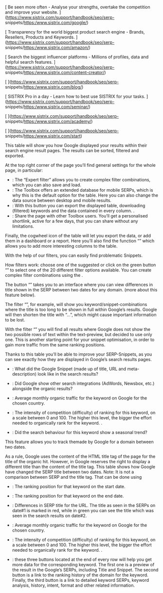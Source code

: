 [ Be seen more often - Analyse your strengths, overtake the competition and
improve your website. ](https://www.sistrix.com/support/handbook/seo/serp-
snippets/<https:/www.sistrix.com/google/>)

[ Transparency for the world biggest product search engine - Brands, Resellers,
Products and Keywords. ](https://www.sistrix.com/support/handbook/seo/serp-
snippets/<https:/www.sistrix.com/amazon/>)

[ Search the biggest influencer platforms - Millions of profiles, data and
helpful search features. ](https://www.sistrix.com/support/handbook/seo/serp-
snippets/<https:/www.sistrix.com/content-creator/>)

[ ](https://www.sistrix.com/support/handbook/seo/serp-
snippets/<https:/www.sistrix.com/blog/>)

[ SISTRIX Pro in a day - Learn how to best use SISTRIX for your tasks.
](https://www.sistrix.com/support/handbook/seo/serp-
snippets/<https:/www.sistrix.com/seminar/>)

[ ](https://www.sistrix.com/support/handbook/seo/serp-
snippets/<https:/www.sistrix.com/academy/>)

[ ](https://www.sistrix.com/support/handbook/seo/serp-
snippets/<https:/www.sistrix.com/start>)

This table will show you how Google displayed your results within their search
engine result pages. The results can be sorted, filtered and exported.

At the top right corner of the page you’ll find general settings for the whole
page, in particular:

  * : The “Expert filter” allows you to create complex filter combinations, which you can also save and load.
  * : The Toolbox offers an extended database for mobile SERPs, which is why this is the default option for the table. Here you can also change the data source between desktop and mobile results.
  * : With this button you can export the displayed table, downloading (filtered) keywords and the data contained in every column. .
  * : Share the page with other Toolbox users. You’ll get a personalised shortlink, active for a few days, that you can share without any limitations.

Finally, the cogwheel icon of the table will let you export the data, or add
them in a dashboard or a report. Here you’ll also find the function “” which
allows you to add more interesting columns to the table.

With the help of our filters, you can easily find problematic Snippets.

How filters work: choose one of the suggested or click on the green button “” to
select one of the 20 different filter options available. You can create complex
filter combinations using the .

The button “” takes you to an interface where you can view differences in title
shown in the SERP between two dates for any domain. (more about this feature
below).

The filter “”, for example, will show you keyword/snippet-combinations where the
title is too long to be shown in full within Google’s results. Google will then
shorten the title with “…”, which might cause important information to be lost.

With the filter “” you will find all results where Google does not show the two
possible rows of text within the text-preview, but decided to use only one. This
is another starting point for your snippet optimisation, in order to gain more
traffic from the same ranking positions.

Thanks to this table you’ll be able to improve your SERP-Snippets, as you can
see exactly how they are displayed in Google’s search results pages.

  * : What did the Google Snippet (made up of title, URL and meta-description) look like in the search results?

  * : Did Google show other search integrations (AdWords, Newsbox, etc.) alongside the organic results?

  * : Average monthly organic traffic for the keyword on Google for the chosen country. 

  * : The intensity of competition (difficulty) of ranking for this keyword, on a scale between 0 and 100. The higher this level, the bigger the effort needed to organically rank for the keyword. .

  * : Did the search behaviour for this keyword show a seasonal trend?

This feature allows you to track themade by Google for a domain between two
dates.

As a rule, Google uses the content of the HTML title tag of the page for the
title of the organic hit. However, in Google reserves the right to display a
different title than the content of the title tag. This table shows how Google
have changed the SERP title between two dates. Note: It is not a comparison
between SERP and the title tag. That can be done using

  * : The ranking position for that keyword on the start date.

  * : The ranking position for that keyword on the end date.

  * : Differences in SERP title for the URL. The title as seen in the SERPs on date#1 is marked in red, while in green you can see the title which was seen in the search results on date#2.

  * : Average monthly organic traffic for the keyword on Google for the chosen country. 

  * : The intensity of competition (difficulty) of ranking for this keyword, on a scale between 0 and 100. The higher this level, the bigger the effort needed to organically rank for the keyword. .

  * : these three buttons located at the end of every row will help you get more data for the corresponding keyword. The first one is a preview of the result in the Google’s SERPs, including Title and Snippet. The second button is a link to the ranking history of the domain for the keyword. Finally, the third button is a link to detailed keyword SERPs, keyword analysis, history, intent, format and other related information.

